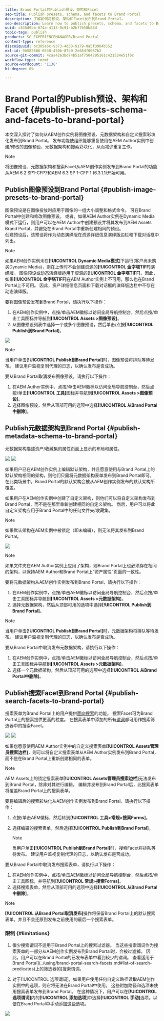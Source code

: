 ```yaml
---
title: Brand Portal的Publish预设、架构和Facet
seo-title: Publish presets, schema, and facets to Brand Portal
description: 了解如何将预设、架构和Facet发布到Brand Portal。
seo-description: Learn how to publish presets, schema, and facets to Brand Portal.
uuid: c836d9bb-074a-4113-9c91-b2bf7658b88d
topic-tags: publish
products: SG_EXPERIENCEMANAGER/Brand_Portal
content-type: reference
discoiquuid: bc305abc-9373-4d33-9179-0a5f3904b352
exl-id: 9b585606-6538-459b-87a9-2e68df0087b3
source-git-commit: 4caa4263bd74b51af7504295161c421524e51f0c
workflow-type: tm+mt
source-wordcount: '1138'
ht-degree: 0%

---
```


# Brand Portal的Publish预设、架构和Facet {#publish-presets-schema-and-facets-to-brand-portal}

本文深入探讨了如何从AEM创作实例将图像预设、元数据架构和自定义搜索彩块化发布到Brand Portal。 发布功能使组织能够重复使用在AEM Author实例中创建/修改的图像预设、元数据架构和搜索彩块化，从而减少重复工作。

>[!NOTE]
>
>将图像预设、元数据架构和搜索Facet从AEM创作实例发布到Brand Portal的功能从AEM 6.2 SP1-CFP7和AEM 6.3 SP 1-CFP 1 (6.3.1.1)开始可用。

## Publish图像预设到Brand Portal {#publish-image-presets-to-brand-portal}

图像预设是在图像投放时应用于图像的一组大小调整和格式命令。 可在Brand Portal中创建和修改图像预设。 或者，如果AEM Author实例在Dynamic Media模式下运行，则用户可以在AEM Author中创建预设并将其发布到AEM Assets Brand Portal，并避免在Brand Portal中重新创建相同的预设。\
创建预设后，该预设将作为动态演绎版在资源详细信息演绎版边栏和下载对话框中列出。

>[!NOTE]
>
>如果AEM创作实例未在&#x200B;**[!UICONTROL Dynamic Media模式]**&#x200B;下运行(客户尚未购买Dynamic Media)，则在上传时不会创建资源的&#x200B;**[!UICONTROL 金字塔TIFF]**&#x200B;演绎版。 图像预设或动态演绎版适用于资源的&#x200B;**[!UICONTROL 金字塔TIFF]**，因此，如果&#x200B;**[!UICONTROL 金字塔TIFF]**&#x200B;在AEM Author实例上不可用，那么也在Brand Portal上不可用。 因此，资产详细信息页面和下载对话框的演绎版边栏中不存在动态演绎版。

要将图像预设发布到Brand Portal，请执行以下操作：

1. 在AEM创作实例中，点按/单击AEM徽标以访问全局导航控制台，然后点按/单击工具图标并导航到&#x200B;**[!UICONTROL Assets >图像预设]**。
1. 从图像预设列表中选择一个或多个图像预设，然后单击/点按&#x200B;**[!UICONTROL Publish到Brand Portal]**。

![](assets/publishpreset.png)

>[!NOTE]
>
>当用户单击&#x200B;**[!UICONTROL Publish到Brand Portal]**&#x200B;时，图像预设将排队等待发布。 建议用户监视复制代理的日志，以确认发布是否成功。

要从Brand Portal取消发布图像预设，请执行以下操作：

1. 在AEM Author实例中，点按/单击AEM徽标以访问全局导航控制台，然后点按/单击&#x200B;**[!UICONTROL 工具]**&#x200B;图标并导航到&#x200B;**[!UICONTROL Assets >图像预设]**。
1. 选择图像预设，然后从顶部可用的选项中选择&#x200B;**[!UICONTROL 从Brand Portal中删除]**。

## Publish元数据架构到Brand Portal  {#publish-metadata-schema-to-brand-portal}

元数据架构描述资产/收藏集的属性页面上显示的布局和属性。

![](assets/metadata-schema-editor.png) ![](assets/asset-properties-1.png)

如果用户已在AEM创作实例上编辑默认架构，并且愿意使用与Brand Portal上的默认架构相同的架构，则他们只需将元数据架构表单发布到Brand Portal即可。 在此类场景中，Brand Portal的默认架构会被从AEM创作实例发布的默认架构所覆盖。

如果用户在AEM创作实例中创建了自定义架构，则他们可以将自定义架构发布到Brand Portal，而不是在那里重新创建相同的自定义架构。 然后，用户可以将此自定义架构应用于Brand Portal中的任何文件夹/收藏集。

>[!NOTE]
>
>如果默认架构在AEM实例中被锁定（即未编辑），则无法将其发布到Brand Portal。

![](assets/default-schema-form.png)

>[!NOTE]
>
>如果文件夹在AEM Author实例上应用了架构，则Brand Portal上也必须存在相同的架构，以保持AEM Author和Brand Portal上“资产属性”页面的一致性。

要将元数据架构从AEM创作实例发布到Brand Portal，请执行以下操作：

1. 在AEM创作实例中，点按/单击AEM徽标以访问全局导航控制台，然后点按/单击工具图标并导航到&#x200B;**[!UICONTROL Assets >元数据架构]**。
1. 选择元数据架构，然后从顶部可用的选项中选择&#x200B;**[!UICONTROL Publish到Brand Portal]**。

>[!NOTE]
>
>当用户单击&#x200B;**[!UICONTROL Publish到Brand Portal]**&#x200B;时，元数据架构将排队等待发布。 建议用户监视复制代理的日志，以确认发布是否成功。

要从Brand Portal中取消发布元数据架构，请执行以下操作：

1. 在AEM创作实例中，点按/单击AEM徽标以访问全局导航控制台，然后点按/单击工具图标并导航到&#x200B;**[!UICONTROL Assets >元数据架构]**。
1. 选择一个元数据架构，然后从顶部可用的选项中选择&#x200B;**[!UICONTROL 从Brand Portal中删除]**。

## Publish搜索Facet到Brand Portal {#publish-search-facets-to-brand-portal}

搜索表单为Brand Portal上的用户提供[面向搜索](../using/brand-portal-search-facets.md)的功能。 搜索Facet可为Brand Portal上的搜索提供更高的粒度。 在搜索表单中添加的所有[谓词](https://experienceleague.adobe.com/docs/experience-manager-65/assets/administer/search-facets.html)都可用作搜索筛选器中的搜索Facet。

![](assets/property-predicate-removed.png)
![](assets/search-form.png)

如果您愿意使用AEM Author实例中的自定义搜索表单&#x200B;**[!UICONTROL Assets管理员搜索边栏]**，则可以将自定义搜索表单从AEM Author实例发布到Brand Portal，而不是在Brand Portal上重新创建相同的表单。

>[!NOTE]
>
>AEM Assets上的锁定搜索表单&#x200B;**[!UICONTROL Assets管理员搜索边栏]**&#x200B;无法发布到Brand Portal，除非对其进行编辑。 编辑并发布到Brand Portal后，此搜索表单将覆盖Brand Portal上的搜索表单。

要将编辑后的搜索彩块化从AEM创作实例发布到Brand Portal，请执行以下操作：

1. 点按/单击AEM徽标，然后转到&#x200B;**[!UICONTROL 工具>常规>搜索Forms]**。
1. 选择编辑的搜索表单，然后选择&#x200B;**[!UICONTROL Publish到Brand Portal]**。

   >[!NOTE]
   >
   >当用户单击&#x200B;**[!UICONTROL Publish到Brand Portal]**&#x200B;时，搜索Facet将排队等待发布。 建议用户监视复制代理的日志，以确认发布是否成功。

要从Brand Portal中取消发布搜索表单，请执行以下操作：

1. 在AEM创作实例中，点按/单击AEM徽标以访问全局导航控制台，然后点按/单击工具图标，并导航到&#x200B;**[!UICONTROL 常规>搜索Forms]**。
1. 选择搜索表单，然后从顶部可用的选项中选择&#x200B;**[!UICONTROL 从Brand Portal中删除]**。

>[!NOTE]
>
>**[!UICONTROL 从Brand Portal取消发布]**&#x200B;操作将保留Brand Portal上的默认搜索表单，并且不会还原到发布之前使用的最后一个搜索表单。

### 限制 {#limitations}

1. 很少搜索谓词不适用于Brand Portal上的搜索过滤器。 当这些搜索谓词作为搜索表单的一部分从AEM创作实例发布到Brand Portal时，会被过滤掉。 因此，用户可以在Brand Portal的已发布表单中看到较少的谓词。 查看适用于Brand Portal](../using/brand-portal-search-facets.md#list-of-search-predicates)上的筛选器的[搜索谓词。

1. 对于[!UICONTROL 选项谓词]，如果用户使用任何自定义路径读取AEM创作实例中的选项，则它将无法在Brand Portal中使用。 这些附加路径和选项未使用搜索表单发布到Brand Portal。 在这种情况下，用户可以在&#x200B;**[!UICONTROL 选项谓词]**&#x200B;内的&#x200B;**[!UICONTROL 添加选项]**&#x200B;中选择&#x200B;**[!UICONTROL 手动]**&#x200B;选项，以便在Brand Portal中手动添加这些选项。

![](assets/options-predicate-manual.png)

